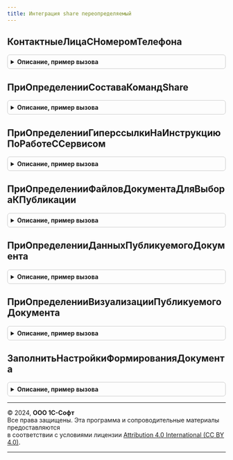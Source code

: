 ```yaml
---
title: Интеграция share переопределяемый
---
```



## КонтактныеЛицаСНомеромТелефона
<details style="margin: 1em 0; padding: 0.5em; border: 1px solid #ccc; border-radius: 6px;">

<summary style="font-weight: bold; cursor: pointer;">Описание, пример вызова</summary>

```bsl

// Получает мобильные номера телефонов контактных лиц, контрагента.
// Рекомендуется передавать номера мобильных телефонов контактного лица и контрагента, где они заполнены.
// Мобильный телефон используется для отправки сообщения через whatsapp на конкретный номер.
//
// Параметры:
//  Контрагент           - ОпределяемыйТип.КонтрагентБЭД - ссылка на элемент справочника контрагенты.
//  КонтактнаяИнформация - Массив из см. ИнтеграцияShareКлиентСервер.НовыйКонтактнаяИнформация - контактная информация.
//
Процедура КонтактныеЛицаСНомеромТелефона(Знач Контрагент, КонтактнаяИнформация) Экспорт
```

Пример вызова
```bsl
ИнтеграцияShareПереопределяемый.КонтактныеЛицаСНомеромТелефона(Контрагент, КонтактнаяИнформация) 
```
</details>

## ПриОпределенииСоставаКомандShare
<details style="margin: 1em 0; padding: 0.5em; border: 1px solid #ccc; border-radius: 6px;">

<summary style="font-weight: bold; cursor: pointer;">Описание, пример вызова</summary>

```bsl

// Определяет состав команд для использования сервиса 1С:Share.
//
// Параметры:
//  СоставКоманд - См. ИнтеграцияShare.НовыйСоставКомандShare
//
Процедура ПриОпределенииСоставаКомандShare(СоставКоманд) Экспорт
```

Пример вызова
```bsl
ИнтеграцияShareПереопределяемый.ПриОпределенииСоставаКомандShare(СоставКоманд) 
```
</details>

## ПриОпределенииГиперссылкиНаИнструкциюПоРаботеССервисом
<details style="margin: 1em 0; padding: 0.5em; border: 1px solid #ccc; border-radius: 6px;">

<summary style="font-weight: bold; cursor: pointer;">Описание, пример вызова</summary>

```bsl

// Переопределяет гиперссылку на инструкцию по работе с сервисом 1С:Share для прикладной базы.
// Например, url-страница сайта ИТС с описанием сервиса как в нем делиться документом и загружать.
//
// Параметры:
//  НавигационнаяСсылка - Строка - гиперссылка на инструкцию по работе с сервисом 1С:Share для прикладной базы.
//
Процедура ПриОпределенииГиперссылкиНаИнструкциюПоРаботеССервисом(НавигационнаяСсылка) Экспорт
```

Пример вызова
```bsl
ИнтеграцияShareПереопределяемый.ПриОпределенииГиперссылкиНаИнструкциюПоРаботеССервисом(НавигационнаяСсылка) 
```
</details>

## ПриОпределенииФайловДокументаДляВыбораКПубликации
<details style="margin: 1em 0; padding: 0.5em; border: 1px solid #ccc; border-radius: 6px;">

<summary style="font-weight: bold; cursor: pointer;">Описание, пример вызова</summary>

```bsl

// Переопределяет файлы документа для выбора к публикации в сервис 1С:Share.
// При стандартной обработке файлы заполняются из присоединенных файлов к документу и не помеченные на удаление,
// используется метод БСП РаботаСФайлами.ЗаполнитьПрисоединенныеФайлыКОбъекту.
//
// Параметры:
//  ДанныеФайлов - Массив из см. ИнтеграцияShare.НовыеДанныеПрисоединенногоФайла - данные файлов для выбора к публикации. Выходной параметр.
//  СсылкаНаДокумент - ДокументСсылка, СправочникСсылка - ссылка на публикуемый документ.
//  СтандартнаяОбработка - Булево - признак стандартной обработки. По умолчанию Истина.
//
Процедура ПриОпределенииФайловДокументаДляВыбораКПубликации(ДанныеФайлов, Знач СсылкаНаДокумент, СтандартнаяОбработка) Экспорт
```

Пример вызова
```bsl
ИнтеграцияShareПереопределяемый.ПриОпределенииФайловДокументаДляВыбораКПубликации(ДанныеФайлов, СсылкаНаДокумент, СтандартнаяОбработка) 
```
</details>

## ПриОпределенииДанныхПубликуемогоДокумента
<details style="margin: 1em 0; padding: 0.5em; border: 1px solid #ccc; border-radius: 6px;">

<summary style="font-weight: bold; cursor: pointer;">Описание, пример вызова</summary>

```bsl

// Переопределяет данные публикуемого документа в сервис 1С:Share.
//
// Параметры:
//  ДанныеТранспортногоКонтейнера - ДеревоЗначений из см. ДеревоЭлектронногоДокументаБЭД.ДеревоЭлектронногоДокумента -
//                                  данные для заполнения транспортного контейнера. Строится по макету.
//                                 см. Обработка.СервисShare.Макет.ТранспортныйКонтейнер. Выходной параметр.
//  СсылкаНаДокумент - ДокументСсылка, СправочникСсылка - электронный документ к публикации.
//
Процедура ПриОпределенииДанныхПубликуемогоДокумента(ДанныеТранспортногоКонтейнера, Знач СсылкаНаДокумент) Экспорт
```

Пример вызова
```bsl
ИнтеграцияShareПереопределяемый.ПриОпределенииДанныхПубликуемогоДокумента(ДанныеТранспортногоКонтейнера, СсылкаНаДокумент) 
```
</details>

## ПриОпределенииВизуализацииПубликуемогоДокумента
<details style="margin: 1em 0; padding: 0.5em; border: 1px solid #ccc; border-radius: 6px;">

<summary style="font-weight: bold; cursor: pointer;">Описание, пример вызова</summary>

```bsl

// Переопределяет представление публикуемого документа.
// При необходимости можно переопределить параметры из свойства
// "ПараметрыПубликуемогоДокументаДляВизуализации.СвойстваПредставления" при использовании стандартной обработки.
//
// Параметры:
//  ОписаниеПредставленияДокумента - Структура из См. РаботаСФайламиБЭД.НовоеОписаниеФайла - представление документа
//      в поддерживаемом формате визуализации. См. ИнтеграцияShareКлиентСервер.ДоступныеРасширенияФайловВизуализации
//      Имя файла используется в качестве имени отправляемого документа, которое отображается пользователю при просмотре
//      файла визуализации. Выходной параметр.
//  ПараметрыПубликуемогоДокументаДляВизуализации - См. ИнтеграцияShare.НовыеПараметрыПубликуемогоДокументаДляВизуализации -
//                            параметры публикуемого документа.
//  СтандартнаяОбработка    - Булево - признак стандартной обработки. По умолчанию Истина.
//
Процедура ПриОпределенииВизуализацииПубликуемогоДокумента(ОписаниеПредставленияДокумента, Экспорт
```

Пример вызова
```bsl
ИнтеграцияShareПереопределяемый.ПриОпределенииВизуализацииПубликуемогоДокумента(ОписаниеПредставленияДокумента, );
```
</details>

## ЗаполнитьНастройкиФормированияДокумента
<details style="margin: 1em 0; padding: 0.5em; border: 1px solid #ccc; border-radius: 6px;">

<summary style="font-weight: bold; cursor: pointer;">Описание, пример вызова</summary>

```bsl

// Заполняет настройки формирования электронного документа.
//
// Параметры:
//  СсылкаНаДокумент      - СправочникСсылка, ДокументСсылка, - документ или справочник объекта учета.
//  НастройкиФормирования - Структура - настройки источника для формирования обмена электронными документами.
//                                      Выходной параметр:
//    * ТипДокумента       - Произвольный - значение элемента структуры возвращаемой
//                           см. ОбменСКонтрагентами.ТипыДокументов.
//    * Формат             - Строка - формат значения элемента структуры возвращаемой см. ОбменСКонтрагентами.ФорматыДокументов().
//    * Направление        - Произвольный - значение элемента структуры возвращаемой.
//                           см. ОбменСКонтрагентами.НаправленияДокументов.
//    * Организация        - ОпределяемыйТип.Организация - организация документа.
//    * Контрагент         - ОпределяемыйТип.КонтрагентБЭД - контрагент документа.
//    * ДоговорКонтрагента - ОпределяемыйТип.ДоговорСКонтрагентомЭДО - договор контрагента.
//
Процедура ЗаполнитьНастройкиФормированияДокумента(СсылкаНаДокумент, НастройкиФормирования) Экспорт
```

Пример вызова
```bsl
ИнтеграцияShareПереопределяемый.ЗаполнитьНастройкиФормированияДокумента(СсылкаНаДокумент, НастройкиФормирования) 
```
</details>

---

© 2024, **ООО 1С-Софт**  
Все права защищены. Эта программа и сопроводительные материалы предоставляются  
в соответствии с условиями лицензии [Attribution 4.0 International (CC BY 4.0)](https://creativecommons.org/licenses/by/4.0/legalcode).

---
